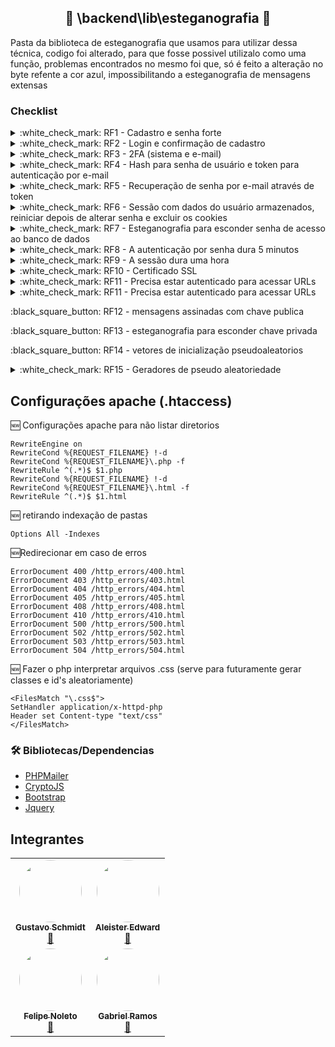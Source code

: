 
##
<h2 align="center">🚧 \backend\lib\esteganografia 🚧</h2>
Pasta da biblioteca de esteganografia que usamos para utilizar dessa técnica, codigo foi alterado, para que fosse possivel utilizalo como uma função, problemas encontrados no mesmo foi que, só é feito a alteração no byte refente a cor azul, impossibilitando a esteganografia de mensagens extensas

### Checklist
<details>
<summary>:white_check_mark: RF1 - Cadastro e senha forte</summary>
  <ul>
     <li>Utilizamos um espaço de chave de 362.033.331.456.891.249 combinações</li>
     <li>Para a verificação da senha foi utilizado expressões regulares</li>
  </ul>
</details>

<details>
<summary>:white_check_mark: RF2 - Login e confirmação de cadastro</summary>
  <ul>
     <li>Login-front utiliza hash-sha256, para proteger o transporte</li>
     <li>Login-backend utiliza hash-sha256 como redundancia e salt, para fortalecer a senha do usuario</li>
  </ul>
</details>

<details>
<summary>:white_check_mark: RF3 - 2FA (sistema e e-mail)</summary>
  <ul>
    <li>O sistema reseta o token de o token inserido for o incorreto, e pede novamente a senha</li>
  </ul>
</details>

<details>
<summary>:white_check_mark: RF4 - Hash para senha de usuário e token para autenticação por e-mail</summary>
  <ul>
     <li>Sistema - autenticação por senha</li>
     <li>E-mail - segundo fator usando um token aleatorio de espaço de chave 34.296.447.249</li>
  </ul>
</details>

<details>
<summary>:white_check_mark: RF5 - Recuperação de senha por e-mail através de token</summary>
  <ul>
    <li>Token gerado apartir de substrings dos dados do usuario na tabela do user</li>
  </ul>
</details>

<details>
<summary>:white_check_mark: RF6 - Sessão com dados do usuário armazenados, reiniciar depois de alterar senha e excluir os cookies</summary>
  <ul>
      <li>É feita a cada requisição no backend</li>
      <li>Sessão é zerada após uma hora independende da atividade do usuario</li>
  </ul>
</details>

<details>
<summary>:white_check_mark: RF7 - Esteganografia para esconder senha de acesso ao banco de dados</summary>
  <ul>
     <li>Feita em imagem utilizando o phpGD, alterando o bit menos significativo relativo ao RGB (trabalhamos só com o blue)</li>
  </ul>
</details>

<details>
<summary>:white_check_mark: RF8 - A autenticação por senha dura 5 minutos</summary>
  <ul>
    <li>Feita somente com requisições ao end-poin /Logged/*</li>
  </ul>
</details>

<details>
<summary>:white_check_mark: RF9 - A sessão dura uma hora</summary>
  <ul>
    <li>Independente da atividade do usuario ele precisa de reautenticação apos uma hora de uso do sistema</li>
  </ul>
</details>

<details>
<summary>:white_check_mark: RF10 - Certificado SSL</summary>
  <ul>
     <li>São os passos que seguimos para instalar o certificado</li>
     <li>O certificado foi instalado no computador dos integrantes, e não está no reposítório, para setup seguir o passo a passo encontrado no guia.</li>
  </ul>
</details>

<details>
<summary>:white_check_mark: RF11 - Precisa estar autenticado para acessar URLs</summary>
    <ul>
        <li>todas urls do end-point /Logged</li>
    </ul>
</details>

<details>
<summary>:white_check_mark: RF11 - Precisa estar autenticado para acessar URLs</summary>
    <ul>
        <li>todas urls do end-point /Logged</li>
    </ul>
</details>


<p>:black_square_button: RF12 - mensagens assinadas com chave publica </p>

<p>:black_square_button: RF13 - esteganografia para esconder chave privada </p>

<p>:black_square_button: RF14 - vetores de inicialização pseudoaleatorios </p>


<details>
<summary>:white_check_mark: RF15 - Geradores de pseudo aleatoriedade</summary>
  <ul>
     <li>Utilizados na autenticação 2FA para gerar o token enviado ao e-mail</li>
  </ul>
</details>

## Configurações apache (.htaccess)
:new: Configurações apache para não listar diretorios
```
RewriteEngine on
RewriteCond %{REQUEST_FILENAME} !-d
RewriteCond %{REQUEST_FILENAME}\.php -f
RewriteRule ^(.*)$ $1.php
RewriteCond %{REQUEST_FILENAME} !-d
RewriteCond %{REQUEST_FILENAME}\.html -f
RewriteRule ^(.*)$ $1.html
```
:new: retirando indexação de pastas
```
Options All -Indexes
```
:new:Redirecionar em caso de erros 
```
ErrorDocument 400 /http_errors/400.html
ErrorDocument 403 /http_errors/403.html
ErrorDocument 404 /http_errors/404.html
ErrorDocument 405 /http_errors/405.html
ErrorDocument 408 /http_errors/408.html
ErrorDocument 410 /http_errors/410.html
ErrorDocument 500 /http_errors/500.html
ErrorDocument 502 /http_errors/502.html
ErrorDocument 503 /http_errors/503.html
ErrorDocument 504 /http_errors/504.html
```
:new: Fazer o php interpretar arquivos .css (serve para futuramente gerar classes e id's aleatoriamente)
```
<FilesMatch "\.css$">
SetHandler application/x-httpd-php
Header set Content-type "text/css"
</FilesMatch>
```

### 🛠 Bibliotecas/Dependencias
- [PHPMailer](https://github.com/PHPMailer/PHPMailer)
- [CryptoJS](https://cryptojs.gitbook.io/docs/)
- [Bootstrap](https://github.com/twbs/bootstrap)
- [Jquery](https://github.com/jquery/jquery)

## Integrantes

<table allign="center">
<tr>
<td align="center"><a href="https://github.com/GustaSchmidt"><img style="border-radius: 50%;" src="https://avatars.githubusercontent.com/u/53221408?v=4" width="100px;" alt=""/><br /><sub><b>Gustavo Schmidt</b></sub></a><br /><a href="https://github.com/GustaSchmidt" title="Rocketseat">🚀</a></td>
<td align="center"><a href="https://github.com/CriminalShrimp"><img style="border-radius: 50%;" src="https://avatars.githubusercontent.com/u/72232789?v=4" width="100px;" alt=""/><br /><sub><b>Aleister Edward</b></sub></a><br /><a href="https://github.com/CriminalShrimp" title="Rocketseat">🚀</a></td>
</tr>
<tr>
<td align="center"><a href="https://github.com/Spl3F"><img style="border-radius: 50%;" src="https://avatars.githubusercontent.com/u/66442461?v=4" width="100px;" alt=""/><br /><sub><b>Felipe Noleto</b></sub></a><br /><a href="https://github.com/Spl3F" title="Rocketseat">🚀</a></td>
<td align="center"><a href="https://github.com/Maideh"><img style="border-radius: 50%;" src="https://avatars.githubusercontent.com/u/51738019?v=4" width="100px;" alt=""/><br /><sub><b>Gabriel Ramos</b></sub></a><br /><a href="https://github.com/Maideh" title="Rocketseat">🚀</a></td>
</tr>
</table>

